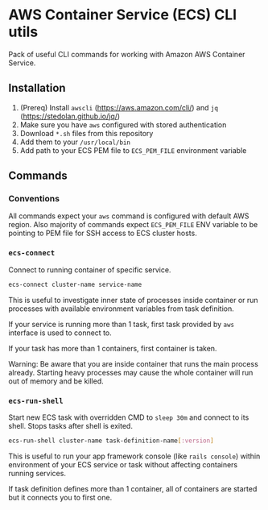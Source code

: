 # AWS Container Service (ECS) CLI utils

Pack of useful CLI commands for working with Amazon AWS Container Service.

## Installation

1. (Prereq) Install `awscli` (https://aws.amazon.com/cli/) and `jq` (https://stedolan.github.io/jq/)
2. Make sure you have `aws` configured with stored authentication
4. Download `*.sh` files from this repository
5. Add them to your `/usr/local/bin`
6. Add path to your ECS PEM file to `ECS_PEM_FILE` environment variable

## Commands

### Conventions

All commands expect your `aws` command is configured with default AWS region. Also majority of commands expect `ECS_PEM_FILE` ENV variable to be pointing to PEM file for SSH access to ECS cluster hosts.

### `ecs-connect`

Connect to running container of specific service. 

```bash
ecs-connect cluster-name service-name
```

This is useful to investigate inner state of processes inside container or run processes with available environment variables from task definition.

If your service is running more than 1 task, first task provided by `aws` interface is used to connect to.

If your task has more than 1 containers, first container is taken.

Warning: Be aware that you are inside container that runs the main process already. Starting heavy processes may cause the whole container will run out of memory and be killed.


### `ecs-run-shell`

Start new ECS task with overridden CMD to `sleep 30m` and connect to its shell. Stops tasks after shell is exited.

```bash
ecs-run-shell cluster-name task-definition-name[:version]
```

This is useful to run your app framework console (like `rails console`) within environment of your ECS service or task without affecting containers running services.

If task definition defines more than 1 container, all of containers are started but it connects you to first one.
